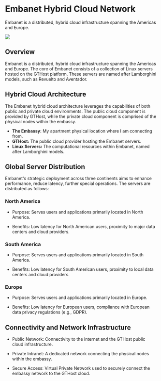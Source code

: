 # Embanet Hybrid Cloud Network

Embanet is a distributed, hybrid cloud infrastructure spanning the Americas and Europe.

<img src="cover.png" />

## Overview

Embanet is a distributed, hybrid cloud infrastructure spanning the Americas and Europe. The core of Embanet consists of a collection of Linux servers hosted on the GTHost platform. These servers are named after Lamborghini models, such as Revuelto and Aventador.

## Hybrid Cloud Architecture

The Embanet hybrid cloud architecture leverages the capabilities of both public and private cloud environments. The public cloud component is provided by GTHost, while the private cloud component is comprised of the physical nodes within the embassy.

* **The Embassy:** My apartment physical location where I am connecting from.
* **GTHost:** The public cloud provider hosting the Embanet servers.
* **Linux Servers:** The computational resources within Embanet, named after Lamborghini models.

## Global Server Distribution

Embanet's strategic deployment across three continents aims to enhance performance, reduce latency, further special operations. The servers are distributed as follows:

### North America

* Purpose: Serves users and applications primarily located in North America.

* Benefits: Low latency for North American users, proximity to major data centers and cloud providers.

### South America

* Purpose: Serves users and applications primarily located in South America.

* Benefits: Low latency for South American users, proximity to local data centers and cloud providers.

### Europe

* Purpose: Serves users and applications primarily located in Europe.

* Benefits: Low latency for European users, compliance with European data privacy regulations (e.g., GDPR).

## Connectivity and Network Infrastructure

* Public Network: Connectivity to the internet and the GTHost public cloud infrastructure.

* Private Intranet: A dedicated network connecting the physical nodes within the embassy.

* Secure Access: Virtual Private Network used to securely connect the embassy network to the GTHost cloud.
